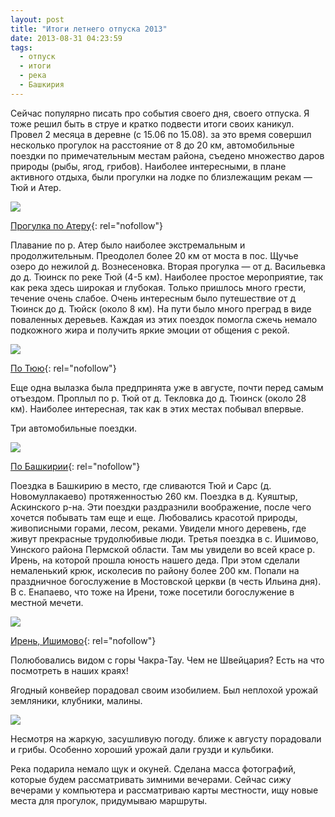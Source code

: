 ```yaml
---
layout: post
title: "Итоги летнего отпуска 2013"
date: 2013-08-31 04:23:59
tags:
  - отпуск
  - итоги
  - река
  - Башкирия
---
```

Сейчас популярно писать про события своего дня, своего отпуска. Я тоже
решил быть в струе и кратко подвести итоги своих каникул. Провел 2
месяца в деревне (с 15.06 по 15.08). за это время совершил несколько
прогулок на расстояние от 8 до 20 км, автомобильные поездки по
примечательным местам района, съедено множество даров природы (рыбы,
ягод, грибов). Наиболее интересными, в плане активного отдыха, были
прогулки на лодке по близлежащим рекам — Тюй и Атер.

![](http://fishingguru.ru/uploads/images/00/00/01/2013/11/29/a4c39efa50.jpg)

[Прогулка по Атеру][1]{: rel="nofollow"}

Плавание по р. Атер было наиболее экстремальным и продолжительным.
Преодолел более 20 км от моста в пос. Щучье озеро до нежилой д.
Вознесеновка. Вторая прогулка — от д. Васильевка до д. Тюинск по реке
Тюй (4-5 км). Наиболее простое мероприятие, так как река здесь широкая и
глубокая. Только пришлось много грести, течение очень слабое. Очень
интересным было путешествие от д Тюинск до д. Тюйск (около 8 км). На
пути было много преград в виде поваленных деревьев. Каждая из этих
поездок помогла сжечь немало подкожного жира и получить яркие эмоции от
общения с рекой.

![](http://fishingguru.ru/uploads/images/00/00/01/2013/11/29/840036de68.jpg)

[По Тюю][2]{: rel="nofollow"}

Еще одна вылазка была предпринята уже в августе, почти перед самым
отъездом. Проплыл по р. Тюй от д. Текловка до д. Тюинск (около 28 км).
Наиболее интересная, так как в этих местах побывал впервые.

Три автомобильные поездки.

![](http://fishingguru.ru/uploads/images/00/00/01/2013/11/29/8a3f06760c.jpg)

[По Башкирии][3]{: rel="nofollow"}

Поездка в Башкирию в место, где сливаются Тюй и Сарс (д. Новомуллакаево)
протяженностью 260 км. Поездка в д. Куяштыр, Аскинского р-на. Эти
поездки раздразнили воображение, после чего хочется побывать там еще и
еще. Любовались красотой природы, живописными горами, лесом, реками.
Увидели много деревень, где живут прекрасные трудолюбивые люди. Третья
поездка в с. Ишимово, Уинского района Пермской области. Там мы увидели
во всей красе р. Ирень, на которой прошла юность нашего деда. При этом
сделали немаленький крюк, исколесив по району более 200 км. Попали на
праздничное богослужение в Мостовской церкви (в честь Ильина дня). В с.
Енапаево, что тоже на Ирени, тоже посетили богослужение в местной
мечети.

![](http://fishingguru.ru/uploads/images/00/00/01/2013/11/29/4bd1009e4d.jpg)

[Ирень, Ишимово][4]{: rel="nofollow"}

Полюбовались видом с горы Чакра-Тау. Чем не Швейцария? Есть на что
посмотреть в наших краях!

Ягодный конвейер порадовал своим изобилием. Был неплохой урожай
земляники, клубники, малины.

![](http://fishingguru.ru/uploads/images/00/00/01/2013/11/29/078f19b5f4.jpg)

Несмотря на жаркую, засушливую погоду. ближе к августу порадовали и
грибы. Особенно хороший урожай дали грузди и кульбики.

Река подарила немало щук и окуней. Сделана масса фотографий, которые
будем рассматривать зимними вечерами. Сейчас сижу вечерами у компьютера
и рассматриваю карты местности, ищу новые места для прогулок, придумываю
маршруты.

[1]: http://fishingguru.ru/blog/Ribalka_dlia_vseh/603.html
[2]: http://fishingguru.ru/blog/Ribalka_dlia_vseh/624.html
[3]: http://fishingguru.ru/blog/travel/609.html
[4]: http://fishingguru.ru/blog/travel/620.html
